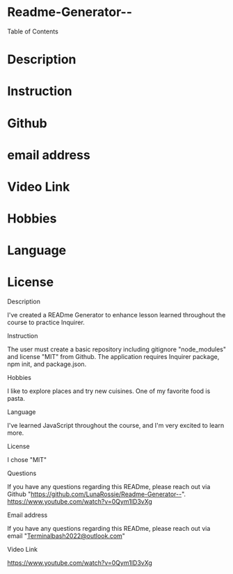 # Readme-Generator--


Table of Contents
# Description
# Instruction
# Github 
# email address
# Video Link
# Hobbies
# Language
# License


Description

I've created a READme Generator to enhance lesson learned throughout the course to practice Inquirer.

Instruction

The user must create a basic repository including gitignore "node_modules" and license "MIT" from Github. The application requires Inquirer package, npm init, and package.json.


Hobbies

I like to explore places and try new cuisines. One of my favorite food is pasta.

Language

I've learned JavaScript throughout the course, and I'm very excited to learn more.

License

I chose "MIT"

Questions

If you have any questions regarding this READme, please reach out via Github "https://github.com/LunaRossie/Readme-Generator--". https://www.youtube.com/watch?v=0Qym1ID3vXg

Email address

If you have any questions regarding this READme, please reach out via email "Terminalbash2022@outlook.com"

Video Link

https://www.youtube.com/watch?v=0Qym1ID3vXg

